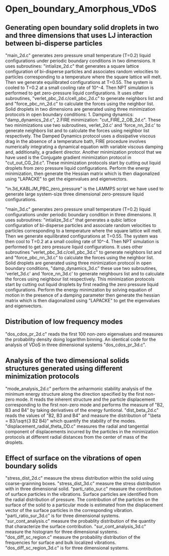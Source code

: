 # Open_boundary_Amorphous_VDoS

## Generating open boundary solid droplets in two and three dimensions that uses LJ interaction between bi-disperse particles 

"main_2d.c" generates zero pressure small temperature (T=0.2) liquid configurations under periodic boundary conditions in two dimensions. It uses subroutines: "intialize_2d.c" that generates a square lattice configuration of bi-disperse particles and associates random velocities to particles corresponding to a temperature where the square lattice will melt. Then we generate equilibrated configurations at T=0.55. The system is cooled to T=0.2 at a small cooling rate of 10^-4. Then NPT simulation is performed to get zero-pressure liquid configurations. It uses other subroutines, "verlet_pbc_2d.c/cell_pbc_2d.c" to generate neighbors list and and "force_pbc_nn_2d.c" to calculate the forces using the neighbor list. 
Solid droplets in two dimensions are generated using three minimization protocols in open boundary conditions: 1. Damping dynamics: "damp_dynamics_2d.c", 2.FIRE minimization: "cut_FIRE_2_OB_2d.c". These two minimizations use two subroutines, verlet_2d.c' and 'force_nn_2d.c' to generate neighbors list and to calculate the forces using neighbor list respectively.  The Damped Dynamics protocol uses a dissipative viscous drag in the absence of a temperature bath, FIRE procedure involves numerically integrating a dynamical equation with variable viscous damping and, additionally, a gradient director. Another minimization protocol that we have used is the Conjugate gradient minimization protocol in "cut_out_CG_2d.c". These minimization protocols start by cutting out liquid droplets from zero pressure liquid configurations. Perform the energy minimization, then generate the Hessian matrix which is then diagonalized using "LAPACKE" to get the eigenvalues and eigenvectors. 

"in.3d_KABLJM_PBC_zero_pressure" is the LAMMPS script we have used to generate large system-size three dimensional zero-pressure liquid configurations.

"main_3d.c" generates zero pressure small temperature (T=0.2) liquid configurations under periodic boundary condition in three dimensions. It uses subroutines: "intialize_3d.c" that generates a qubic lattice configuration of bi-disperse particles and associate random velocities to particles corresponding to a temperature where the square lattice will melt. Then we generate equilibrated configurations at T=0.55. The system was then cool to T=0.2 at a small cooling rate of 10^-4. Then NPT simulation is performed to get zero pressure liquid configurations. It uses other subroutines  "verlet_pbc_3d.c/cell_pbc_3d.c" to generate neighbors list and and "force_pbc_nn_3d.c" to calculate the forces using the neighbor list.
Solid droplets are generated using three minimization protocol in open boundary conditions, "damp_dynamics_3d.c" these use two subroutines, 'verlet_3d.c' and 'force_nn_3d.c' to generate neighbours list and to calculate the forces using neighbour list respectively. This minimization protocols start by cutting out liquid droplets by first reading the zero pressure liquid configurations. Perform the energy minimzation by solving equation of motion in the presence of a damping parameter then generate the hessian matrix which is then diagonalized using "LAPACKE" to get the eigenvalues and eigenvectors.

## Distribution of low frequency modes

"dos_cdos_pr_2d.c" reads the first 100 non-zero eigenvalues and measures the probability density doing logarithm binning. An identical  code for the analysis of VDoS in three dimensional systems "dos_cdos_pr_3d.c".

## Analysis of the two dimensional solids structures generated using different minimization protocols 

"mode_analysis_2d.c" perform the anharmonic stability analysis of the minimum energy structure along the direction specified by the first non-zero mode. It reads the inherent structure and the particle displacement corresponding to the first non-zero mode and performs the measure of "B2, B3 and B4" by taking derivatives of the energy funtional.
"dist_beta_2d.c" reads the values of "B2, B3 and B4" and measure the distribution of "\beta = B3/\sqrt{3 B2 B4}" which quantify the stability of the modes.
"displacement_radial_theta_DD.c" measures the radial and tangential component of displacements incurred by the particles in the minimization protocols at different radial distances from the center of mass of the droplets. 

## Effect of surface on the vibrations of open boundary solids

"stress_dist_2d.c" measure the stress distribution within the solid using coarse-grainning boxes. "stress_dist_3d.c" measure the stress distribution with in three dimensional solid.
"parti_ratio_sur.c" measure the contribution of surface particles in the vibrations. Surface particles are identified from the radial distribution of pressure. The contribution of the particles on the surface of the solid to a particular mode is estimated from the displacement vector of the surface particles in the corresponding vibration. "parti_ratio_sur_3d.c" is for three dimensional systems.
"sur_cont_analysis.c" measure the probablity distribution of the quantity that characterize the surface contribution. "sur_cont_analysis_3d.c" measure the histogram for three dimensional systems.
"dos_diff_sc_region.c" measure the probability distribution of the frequencies for surface and bulk localized vibrations. "dos_diff_sc_region_3d.c" is for three dimensional systems.
